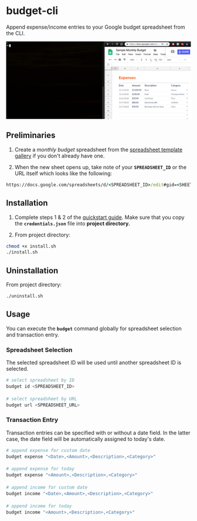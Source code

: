 # budget-cli
Append expense/income entries to your Google budget spreadsheet from the CLI.

![Example](example.gif)

## Preliminaries
 1. Create a *monthly budget* spreadsheet from the [spreadsheet template gallery](https://docs.google.com/spreadsheets/u/0/?ftv=1&folder=0ACoSgW1iveL-Uk9PVA) if you don't already have one.

 2. When the new sheet opens up, take note of your **`SPREADSHEET_ID`** or the URL itself which looks like the following:
``` cmd
https://docs.google.com/spreadsheets/d/<SPREADSHEET_ID>/edit#gid=<SHEET_ID>
```

## Installation
 1. Complete steps 1 & 2 of the [quickstart guide](https://developers.google.com/sheets/api/quickstart/python). Make sure that you copy the **`credentials.json`** file into **project directory.**

 2. From project directory:
``` sh
chmod +x install.sh
./install.sh
```

## Uninstallation
From project directory:
``` sh
./uninstall.sh
```

## Usage
You can execute the **`budget`** command globally for spreadsheet selection and transaction entry.

### Spreadsheet Selection
The selected spreadsheet ID will be used until another spreadsheet ID is selected.
``` sh
# select spreadsheet by ID
budget id <SPREADSHEET_ID>

# select spreadsheet by URL
budget url <SPREADSHEET_URL>
```

### Transaction Entry
Transaction entries can be specified with or without a date field. In the latter case, the date field will be automatically assigned to today's date.
``` sh
# append expense for custom date
budget expense "<Date>,<Amount>,<Description>,<Category>"

# append expense for today
budget expense "<Amount>,<Description>,<Category>"

# append income for custom date
budget income "<Date>,<Amount>,<Description>,<Category>"

# append income for today
budget income "<Amount>,<Description>,<Category>"
```

